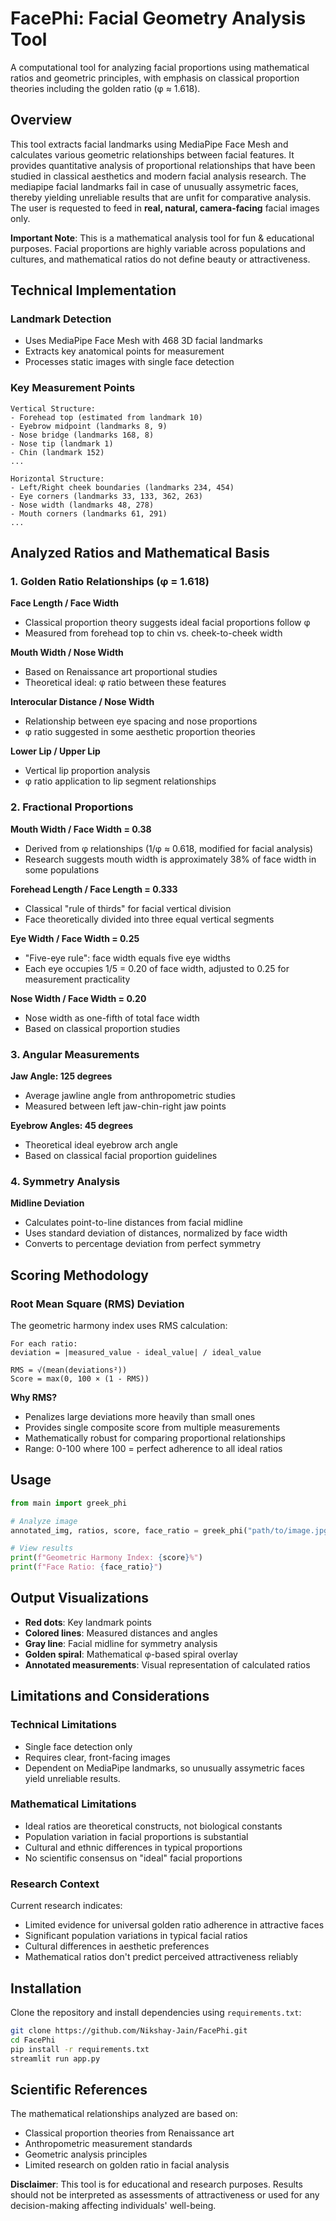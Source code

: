 # FacePhi: Facial Geometry Analysis Tool

A computational tool for analyzing facial proportions using mathematical ratios and geometric principles, with emphasis on classical proportion theories including the golden ratio (φ ≈ 1.618).

## Overview

This tool extracts facial landmarks using MediaPipe Face Mesh and calculates various geometric relationships between facial features. It provides quantitative analysis of proportional relationships that have been studied in classical aesthetics and modern facial analysis research. The mediapipe facial landmarks fail in case of unusually assymetric faces, thereby yielding unreliable results that are unfit for comparative analysis. The user is requested to feed in **real, natural, camera-facing** facial images only.

**Important Note**: This is a mathematical analysis tool for fun & educational purposes. Facial proportions are highly variable across populations and cultures, and mathematical ratios do not define beauty or attractiveness.

## Technical Implementation

### Landmark Detection
- Uses MediaPipe Face Mesh with 468 3D facial landmarks
- Extracts key anatomical points for measurement
- Processes static images with single face detection

### Key Measurement Points
```
Vertical Structure:
- Forehead top (estimated from landmark 10)
- Eyebrow midpoint (landmarks 8, 9)
- Nose bridge (landmarks 168, 8)
- Nose tip (landmark 1)
- Chin (landmark 152)
...

Horizontal Structure:
- Left/Right cheek boundaries (landmarks 234, 454)
- Eye corners (landmarks 33, 133, 362, 263)
- Nose width (landmarks 48, 278)
- Mouth corners (landmarks 61, 291)
...
```

## Analyzed Ratios and Mathematical Basis

### 1. Golden Ratio Relationships (φ = 1.618)

**Face Length / Face Width**
- Classical proportion theory suggests ideal facial proportions follow φ
- Measured from forehead top to chin vs. cheek-to-cheek width

**Mouth Width / Nose Width**
- Based on Renaissance art proportional studies
- Theoretical ideal: φ ratio between these features

**Interocular Distance / Nose Width**
- Relationship between eye spacing and nose proportions
- φ ratio suggested in some aesthetic proportion theories

**Lower Lip / Upper Lip**
- Vertical lip proportion analysis
- φ ratio application to lip segment relationships

### 2. Fractional Proportions

**Mouth Width / Face Width = 0.38**
- Derived from φ relationships (1/φ ≈ 0.618, modified for facial analysis)
- Research suggests mouth width is approximately 38% of face width in some populations

**Forehead Length / Face Length = 0.333**
- Classical "rule of thirds" for facial vertical division
- Face theoretically divided into three equal vertical segments

**Eye Width / Face Width = 0.25**
- "Five-eye rule": face width equals five eye widths
- Each eye occupies 1/5 = 0.20 of face width, adjusted to 0.25 for measurement practicality

**Nose Width / Face Width = 0.20**
- Nose width as one-fifth of total face width
- Based on classical proportion studies

### 3. Angular Measurements

**Jaw Angle: 125 degrees**
- Average jawline angle from anthropometric studies
- Measured between left jaw-chin-right jaw points

**Eyebrow Angles: 45 degrees**
- Theoretical ideal eyebrow arch angle
- Based on classical facial proportion guidelines

### 4. Symmetry Analysis

**Midline Deviation**
- Calculates point-to-line distances from facial midline
- Uses standard deviation of distances, normalized by face width
- Converts to percentage deviation from perfect symmetry

## Scoring Methodology

### Root Mean Square (RMS) Deviation
The geometric harmony index uses RMS calculation:

```
For each ratio:
deviation = |measured_value - ideal_value| / ideal_value

RMS = √(mean(deviations²))
Score = max(0, 100 × (1 - RMS))
```

**Why RMS?**
- Penalizes large deviations more heavily than small ones
- Provides single composite score from multiple measurements
- Mathematically robust for comparing proportional relationships
- Range: 0-100 where 100 = perfect adherence to all ideal ratios

## Usage

```python
from main import greek_phi

# Analyze image
annotated_img, ratios, score, face_ratio = greek_phi("path/to/image.jpg")

# View results
print(f"Geometric Harmony Index: {score}%")
print(f"Face Ratio: {face_ratio}")
```

## Output Visualizations

- **Red dots**: Key landmark points
- **Colored lines**: Measured distances and angles
- **Gray line**: Facial midline for symmetry analysis
- **Golden spiral**: Mathematical φ-based spiral overlay
- **Annotated measurements**: Visual representation of calculated ratios

## Limitations and Considerations

### Technical Limitations
- Single face detection only
- Requires clear, front-facing images
- Dependent on MediaPipe landmarks, so unusually assymetric faces yield unreliable results.

### Mathematical Limitations
- Ideal ratios are theoretical constructs, not biological constants
- Population variation in facial proportions is substantial
- Cultural and ethnic differences in typical proportions
- No scientific consensus on "ideal" facial proportions

### Research Context
Current research indicates:
- Limited evidence for universal golden ratio adherence in attractive faces
- Significant population variations in typical facial ratios
- Cultural differences in aesthetic preferences
- Mathematical ratios don't predict perceived attractiveness reliably

## Installation

Clone the repository and install dependencies using `requirements.txt`:

```bash
git clone https://github.com/Nikshay-Jain/FacePhi.git
cd FacePhi
pip install -r requirements.txt
streamlit run app.py
```

## Scientific References

The mathematical relationships analyzed are based on:
- Classical proportion theories from Renaissance art
- Anthropometric measurement standards
- Geometric analysis principles
- Limited research on golden ratio in facial analysis

**Disclaimer**: This tool is for educational and research purposes. Results should not be interpreted as assessments of attractiveness or used for any decision-making affecting individuals' well-being.
